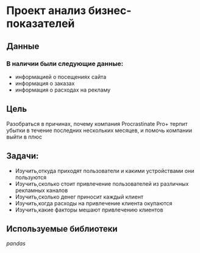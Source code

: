 # Проект анализ бизнес-показателей
## Данные
### В наличии были следующие данные:
- информацией о посещениях сайта
- информация о заказах
- информация о расходах на рекламу
## Цель
Разобраться в причинах, почему компания Procrastinate Pro+ терпит убытки в течение последних нескольких месяцев, и помочь компании выйти в плюс
## Задачи:
- Изучить,откуда приходят пользователи и какими устройствами они пользуются
- Изучить,сколько стоит привлечение пользователей из различных рекламных каналов
- Изучить,сколько денег приносит каждый клиент
- Изучить,когда расходы на привлечение клиента окупаются
- Изучить,какие факторы мешают привлечению клиентов
## Используемые библиотеки
*pandas*
 
